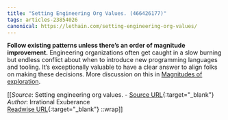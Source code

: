 ```yaml
---
title: "Setting Engineering Org Values. (466426177)"
tags: articles-23854026
canonical: https://lethain.com/setting-engineering-org-values/
---
```


**Follow existing patterns unless there’s an order of magnitude improvement.** Engineering organizations often get caught in a slow burning but endless conflict about when to introduce new programming languages and tooling. It’s exceptionally valuable to have a clear answer to align folks on making these decisions. More discussion on this in [Magnitudes of exploration](https://lethain.com/magnitudes-of-exploration/).


[[_Source_: Setting engineering org values. - [Source URL](https://lethain.com/setting-engineering-org-values/){:target="_blank"}<br>
_Author_: Irrational Exuberance<br>
[Readwise URL](https://readwise.io/open/466426177){:target="_blank"}
::wrap]]